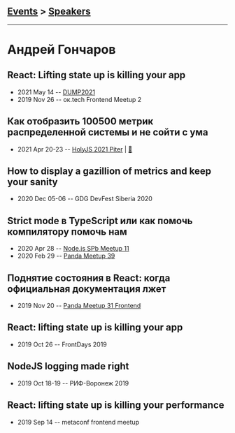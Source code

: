 ## [Events](../README.md) > [Speakers](../speakers.md)
---

# Андрей Гончаров

## React: Lifting state up is killing your app
- 2021 May 14 -- [DUMP2021](https://youtu.be/GhmFpiV9D04)    
- 2019 Nov 26 -- ок.tech Frontend Meetup 2    
## Как отобразить 100500 метрик распределенной системы и не сойти с ума
- 2021 Apr 20-23 -- [HolyJS 2021 Piter](https://youtu.be/EhjJOZRDAA4)  | [:notebook:](https://assets.ctfassets.net/nn534z2fqr9f/7D0k41NS76hllImdjQktoL/800b8d60981b7dcf35f9a54e6c4b1c1b/Andrey_Goncharov_Kak_otobrazit_100500_metrik_raspredelennoy_sistemy_i_ne_soyti_s_uma_2021_04_19_22_42_51.pdf)  
## How to display a gazillion of metrics and keep your sanity
- 2020 Dec 05-06 -- GDG DevFest Siberia 2020    
## Strict mode в TypeScript или как помочь компилятору помочь нам
- 2020 Apr 28 -- [Node.js SPb Meetup 11](https://www.youtube.com/watch?v=WQpnlpxYhaU)    
- 2020 Feb 29 -- [Panda Meetup 39](https://youtu.be/9Hg87HVhXvg)    
## Поднятие состояния в React: когда официальная документация лжет
- 2019 Nov 20 -- [Panda Meetup 31 Frontend](https://www.youtube.com/watch?v=xFQf7ULcaT8)    
## React: lifting state up is killing your app
- 2019 Oct 26 -- FrontDays 2019    
## NodeJS logging made right
- 2019 Oct 18-19 -- РИФ-Воронеж 2019    
## React: lifting state up is killing your performance
- 2019 Sep 14 -- metaconf frontend meetup    
